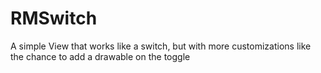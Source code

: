 RMSwitch
=======

A simple View that works like a switch, but with more customizations like the chance to add a drawable on the toggle